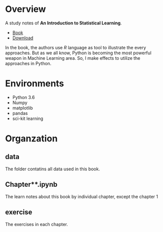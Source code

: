 # Overview
A study notes of **An Introduction to Statistical Learning**.
- [Book](https://book.douban.com/subject/21706191/)
- [Download](http://www-bcf.usc.edu/~gareth/ISL/)

In the book, the authors use *R* language as tool to illustrate the every approaches. But as we all know, Python is becoming the most powerful weapon in Machine Learning area. So, I make effects to utilize the approaches in Python.

# Environments
- Python 3.6
- Numpy
- matplotlib
- pandas
- sci-kit learning

# Organzation

## data 
The folder contatins all data used in this book.

## Chapter**.ipynb
The learn notes about this book by individual chapter, except the chapter 1

## exercise
The exercises in each chapter.
